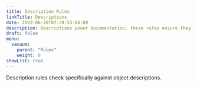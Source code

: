```yaml
---
title: Description Rules
linkTitle: Descriptions
date: 2022-06-26T07:39:53-04:00
description: Descriptions power documentation, these rules ensure they are not missed.
draft: false
menu:
  vacuum:
    parent: "Rules"
    weight: 6
showList: true
---
```


Description rules check specifically against object descriptions.